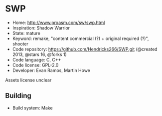 # SWP

- Home: http://www.proasm.com/sw/swp.html
- Inspiration: Shadow Warrior
- State: mature
- Keyword: remake, "content commercial (?) + original required (?)", shooter
- Code repository: https://github.com/Hendricks266/SWP.git (@created 2013, @stars 16, @forks 1)
- Code language: C, C++
- Code license: GPL-2.0
- Developer: Evan Ramos, Martin Howe

Assets license unclear

## Building

- Build system: Make
